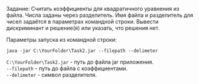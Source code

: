 Задание: Считать коэффициенты для квадратичного уравнения из файла. Числа заданы через разделитель. Имя файла и разделитель для чисел задаётся в параметрах командной строки. Вывести дискриминант и решение(я) или указать, что решения нет.

Параметры запуска из командной строки:

```
java -jar C:\YourFolder\Task2.jar --filepath --delimeter
```
`C:\YourFolder\Task2.jar` - путь до файла jar приложения.  
`--filepath` - путь до файла c коэффициентами.  
`--delimeter` - символ разделителя.
